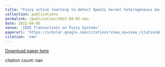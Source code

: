 ```yaml
---
title: "Fuzzy active learning to detect OpenCL kernel heterogeneous machines in cyber physical systems"
collection: publications
permalink: /publication/2022-04-05-nan
date: 2022-04-05
venue: 'IEEE Transactions on Fuzzy Systems'
paperurl: 'https://scholar.google.com/citations?view_op=view_citation&hl=en&user=CCckbEUAAAAJ&cstart=20&pagesize=80&citation_for_view=CCckbEUAAAAJ:rmuvC79q63oC'
citation: 'nan'
---
```

[Download paper here](https://scholar.google.com/citations?view_op=view_citation&hl=en&user=CCckbEUAAAAJ&cstart=20&pagesize=80&citation_for_view=CCckbEUAAAAJ:rmuvC79q63oC)

citation count: nan